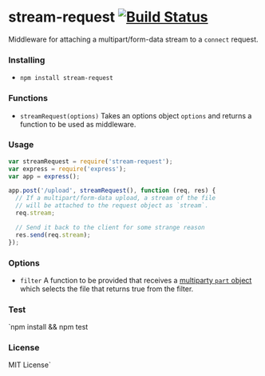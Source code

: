 stream-request [![Build Status](https://travis-ci.org/jsantell/stream-request.png)](https://travis-ci.org/jsantell/stream-request)
==============

Middleware for attaching a multipart/form-data stream to a `connect` request.

### Installing

* `npm install stream-request`

### Functions

* `streamRequest(options)` Takes an options object `options` and returns a function to be used as middleware.
### Usage

```javascript
var streamRequest = require('stream-request');
var express = require('express');
var app = express();

app.post('/upload', streamRequest(), function (req, res) {
  // If a multipart/form-data upload, a stream of the file
  // will be attached to the request object as `stream`.
  req.stream;

  // Send it back to the client for some strange reason
  res.send(req.stream);
});
```

### Options

* `filter` A function to be provided that receives a [multiparty `part` object](https://github.com/andrewrk/node-multiparty) which selects the file that returns true from the filter.

### Test

`npm install && npm test

### License

MIT License`
